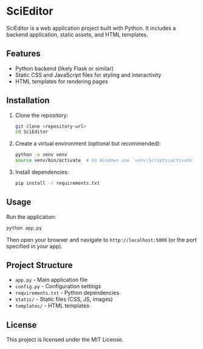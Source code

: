 # SciEditor

SciEditor is a web application project built with Python. It includes a backend application, static assets, and HTML templates.

## Features

- Python backend (likely Flask or similar)
- Static CSS and JavaScript files for styling and interactivity
- HTML templates for rendering pages

## Installation

1. Clone the repository:
   ```bash
   git clone <repository-url>
   cd SciEditor
   ```

2. Create a virtual environment (optional but recommended):
   ```bash
   python -m venv venv
   source venv/bin/activate  # On Windows use `venv\Scripts\activate`
   ```

3. Install dependencies:
   ```bash
   pip install -r requirements.txt
   ```

## Usage

Run the application:
```bash
python app.py
```

Then open your browser and navigate to `http://localhost:5000` (or the port specified in your app).

## Project Structure

- `app.py` - Main application file
- `config.py` - Configuration settings
- `requirements.txt` - Python dependencies
- `static/` - Static files (CSS, JS, images)
- `templates/` - HTML templates

## License

This project is licensed under the MIT License.
